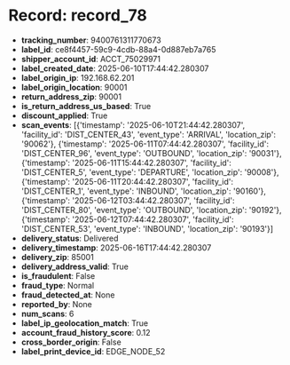 # Record: record_78

- **tracking_number**: 9400761311770673
- **label_id**: ce8f4457-59c9-4cdb-88a4-0d887eb7a765
- **shipper_account_id**: ACCT_75029971
- **label_created_date**: 2025-06-10T17:44:42.280307
- **label_origin_ip**: 192.168.62.201
- **label_origin_location**: 90001
- **return_address_zip**: 90001
- **is_return_address_us_based**: True
- **discount_applied**: True
- **scan_events**: [{'timestamp': '2025-06-10T21:44:42.280307', 'facility_id': 'DIST_CENTER_43', 'event_type': 'ARRIVAL', 'location_zip': '90062'}, {'timestamp': '2025-06-11T07:44:42.280307', 'facility_id': 'DIST_CENTER_96', 'event_type': 'OUTBOUND', 'location_zip': '90031'}, {'timestamp': '2025-06-11T15:44:42.280307', 'facility_id': 'DIST_CENTER_5', 'event_type': 'DEPARTURE', 'location_zip': '90008'}, {'timestamp': '2025-06-11T20:44:42.280307', 'facility_id': 'DIST_CENTER_1', 'event_type': 'INBOUND', 'location_zip': '90160'}, {'timestamp': '2025-06-12T03:44:42.280307', 'facility_id': 'DIST_CENTER_80', 'event_type': 'OUTBOUND', 'location_zip': '90192'}, {'timestamp': '2025-06-12T07:44:42.280307', 'facility_id': 'DIST_CENTER_53', 'event_type': 'INBOUND', 'location_zip': '90193'}]
- **delivery_status**: Delivered
- **delivery_timestamp**: 2025-06-16T17:44:42.280307
- **delivery_zip**: 85001
- **delivery_address_valid**: True
- **is_fraudulent**: False
- **fraud_type**: Normal
- **fraud_detected_at**: None
- **reported_by**: None
- **num_scans**: 6
- **label_ip_geolocation_match**: True
- **account_fraud_history_score**: 0.12
- **cross_border_origin**: False
- **label_print_device_id**: EDGE_NODE_52